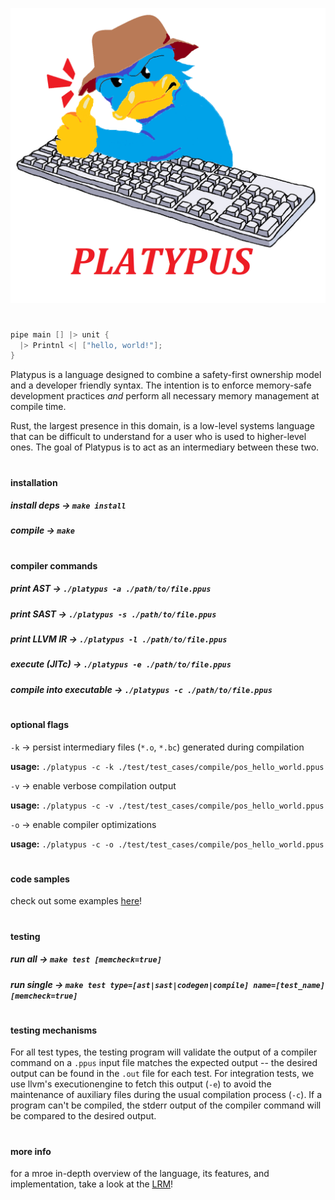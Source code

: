 ![oink](logo.png)

#

```c
pipe main [] |> unit {
  |> Printnl <| ["hello, world!"];
}
```


Platypus is a language designed to combine a safety-first ownership model and a developer friendly syntax. The intention is to enforce memory-safe development practices *and* perform all necessary memory management at compile time.

Rust, the largest presence in this domain, is a low-level systems language that can be difficult to understand for a user who is used to higher-level ones. The goal of Platypus is to act as an intermediary between these two.

#

#### installation
##### install deps &rarr; ```make install```
##### compile &rarr; ```make```

#

#### compiler commands
##### print AST &rarr; ```./platypus -a ./path/to/file.ppus```
##### print SAST &rarr; ```./platypus -s ./path/to/file.ppus```
##### print LLVM IR &rarr; ```./platypus -l ./path/to/file.ppus```
##### execute (JITc) &rarr; ```./platypus -e ./path/to/file.ppus```
##### compile into executable &rarr; ```./platypus -c ./path/to/file.ppus```

#

#### optional flags
```-k``` &rarr; persist intermediary files (```*.o```, ```*.bc```) generated during compilation

**usage:** ```./platypus -c -k ./test/test_cases/compile/pos_hello_world.ppus```

```-v``` &rarr; enable verbose compilation output

**usage:** ```./platypus -c -v ./test/test_cases/compile/pos_hello_world.ppus```

```-o``` &rarr; enable compiler optimizations

**usage:** ```./platypus -c -o ./test/test_cases/compile/pos_hello_world.ppus```

#

#### code samples
check out some examples [here](https://github.com/dolpm/platypus/tree/main/examples)!

#

#### testing
##### run all &rarr; ```make test [memcheck=true]```
##### run single &rarr; ```make test type=[ast|sast|codegen|compile] name=[test_name] [memcheck=true]```

#

#### testing mechanisms
For all test types, the testing program will validate the output of
a compiler command on a ```.ppus``` input file matches the expected output -- the desired output can be found in the ```.out``` file for each test.  For integration tests, we use llvm's executionengine to fetch this output (```-e```) to avoid the maintenance of auxiliary files during the usual compilation process (```-c```). If a program can't be compiled, the stderr output of the compiler command will be compared to the desired output.

#

#### more info
for a mroe in-depth overview of the language, its features, and implementation, take a look at the [LRM](https://github.com/dolpm/platypus/tree/main/platypus.pdf)!

#
